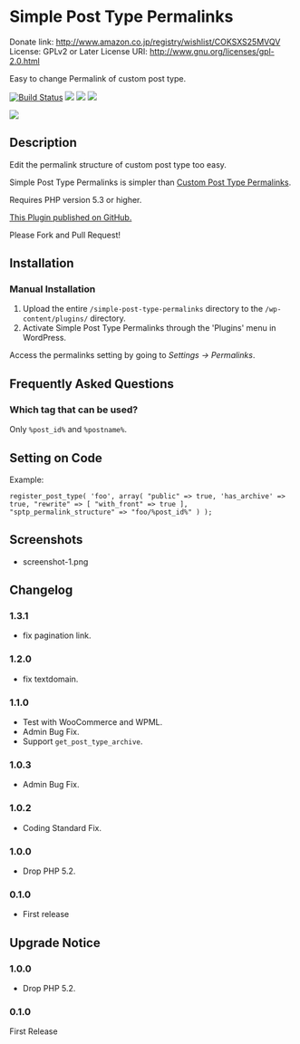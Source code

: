 # Simple Post Type Permalinks
Donate link:       http://www.amazon.co.jp/registry/wishlist/COKSXS25MVQV
License:           GPLv2 or Later
License URI:       http://www.gnu.org/licenses/gpl-2.0.html

Easy to change Permalink of custom post type.


[![Build Status](https://travis-ci.org/torounit/simple-post-type-permalinks.svg)](https://travis-ci.org/torounit/simple-post-type-permalinks)
[![](https://img.shields.io/wordpress/plugin/dt/simple-post-type-permalinks.svg)](https://wordpress.org/plugins/simple-post-type-permalinks/)
[![](https://img.shields.io/wordpress/v/simple-post-type-permalinks.svg)](https://wordpress.org/plugins/simple-post-type-permalinks/)
[![](https://img.shields.io/wordpress/plugin/r/simple-post-type-permalinks.svg)](https://wordpress.org/plugins/simple-post-type-permalinks/)

[![](http://www.torounit.com/wp-content/uploads/2015/04/banner-1544x5001.png)](https://wordpress.org/plugins/simple-post-type-permalinks/)

## Description

Edit the permalink structure of custom post type too easy.

Simple Post Type Permalinks is simpler than [Custom Post Type Permalinks](https://wordpress.org/plugins/custom-post-type-permalinks/).

Requires PHP version 5.3 or higher.

[This Plugin published on GitHub.](https://github.com/torounit/simple-post-type-permalinks)

Please Fork and Pull Request!



## Installation

### Manual Installation

1. Upload the entire `/simple-post-type-permalinks` directory to the `/wp-content/plugins/` directory.
2. Activate Simple Post Type Permalinks through the 'Plugins' menu in WordPress.

Access the permalinks setting by going to *Settings -> Permalinks*.

## Frequently Asked Questions

### Which tag that can be used?

Only `%post_id%` and `%postname%`.


## Setting on Code


Example:

`
register_post_type( 'foo',
	array(
		"public" => true,
		'has_archive' => true,
		"rewrite" => [
			"with_front" => true
		],
		"sptp_permalink_structure" => "foo/%post_id%"
	)
);
`


## Screenshots

* screenshot-1.png

## Changelog

### 1.3.1

* fix pagination link.

### 1.2.0

* fix textdomain.

### 1.1.0

* Test with WooCommerce and WPML.
* Admin Bug Fix.
* Support `get_post_type_archive`.


### 1.0.3

* Admin Bug Fix.

### 1.0.2

* Coding Standard Fix.

### 1.0.0

* Drop PHP 5.2.

### 0.1.0

* First release

## Upgrade Notice

### 1.0.0

* Drop PHP 5.2.

### 0.1.0
First Release
